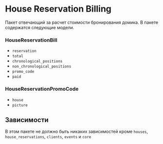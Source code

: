 
# House Reservation Billing

Пакет отвечающий за расчет стоимости бронирования домика.
В пакете содержатся следующие модели.

### HouseReservationBill

* `reservation`
* `total`
* `chronological_positions`
* `non_chronological_positions`
* `promo_code`
* `paid`

### HouseReservationPromoCode

* `house`
* `picture`

## Зависимости

В этом пакете не должно быть никаких зависимостей кроме `houses`, `house_reservations`, `clients`, `events` и `core`
